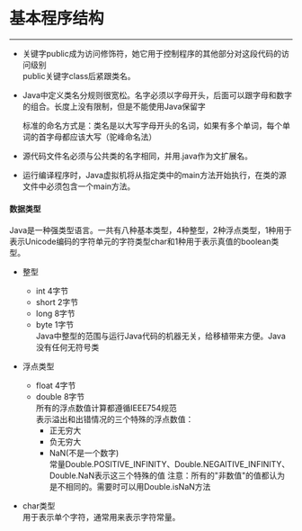 # 基本程序结构
---
-  关键字public成为访问修饰符，她它用于控制程序的其他部分对这段代码的访问级别  
public关键字class后紧跟类名。
- Java中定义类名分规则很宽松。名字必须以字母开头，后面可以跟字母和数字的组合。长度上没有限制，但是不能使用Java保留字

    标准的命名方式是：类名是以大写字母开头的名词，如果有多个单词，每个单词的首字母都应该大写（驼峰命名法）

- 源代码文件名必须与公共类的名字相同，并用.java作为文扩展名。
- 运行编译程序时，Java虚拟机将从指定类中的main方法开始执行，在类的源文件中必须包含一个main方法。

#### 数据类型
Java是一种强类型语言。一共有八种基本类型，4种整型，2种浮点类型，1种用于表示Unicode编码的字符单元的字符类型char和1种用于表示真值的boolean类型。
- 整型
  - int 4字节
  - short 2字节
  - long 8字节
  - byte 1字节  
  Java中整型的范围与运行Java代码的机器无关，给移植带来方便。Java没有任何无符号类
- 浮点类型
  - float 4字节
  - double 8字节  
  所有的浮点数值计算都遵循IEEE754规范  
  表示溢出和出错情况的三个特殊的浮点数值：
    - 正无穷大
    - 负无穷大
    - NaN(不是一个数字)  
  常量Double.POSITIVE_INFINITY、Double.NEGAITIVE_INFINITY、Double.NaN表示这三个特殊的值
  注意：所有的"非数值"的值都认为是不相同的。需要时可以用Double.isNaN方法

- char类型  
用于表示单个字符，通常用来表示字符常量。

